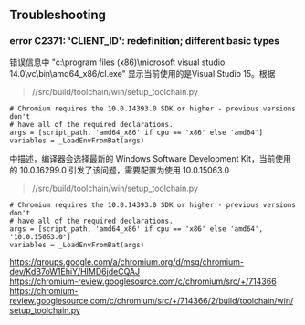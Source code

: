 ## Troubleshooting

### error C2371: 'CLIENT_ID': redefinition; different basic types

错误信息中 "c:\program files (x86)\microsoft visual studio 14.0\vc\bin\amd64_x86/cl.exe" 显示当前使用的是Visual Studio 15。根据

> //src/build/toolchain/win/setup_toolchain.py  

    # Chromium requires the 10.0.14393.0 SDK or higher - previous versions don't
    # have all of the required declarations.
    args = [script_path, 'amd64_x86' if cpu == 'x86' else 'amd64']
    variables = _LoadEnvFromBat(args)

中描述，编译器会选择最新的 Windows Software Development Kit，当前使用的 10.0.16299.0 引发了该问题，需要配置为使用 10.0.15063.0

> //src/build/toolchain/win/setup_toolchain.py  

    # Chromium requires the 10.0.14393.0 SDK or higher - previous versions don't
    # have all of the required declarations.
    args = [script_path, 'amd64_x86' if cpu == 'x86' else 'amd64', '10.0.15063.0']
    variables = _LoadEnvFromBat(args)

https://groups.google.com/a/chromium.org/d/msg/chromium-dev/KdB7oW1EhiY/HIMD6jdeCQAJ  
https://chromium-review.googlesource.com/c/chromium/src/+/714366  
https://chromium-review.googlesource.com/c/chromium/src/+/714366/2/build/toolchain/win/setup_toolchain.py  
